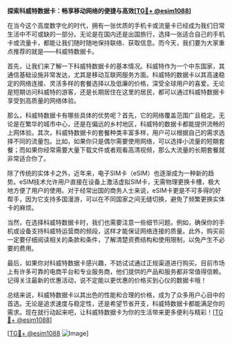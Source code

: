 **探索科威特数据卡：畅享移动网络的便捷与高效[[TG💪+ @esim1088](https://t.me/s/esim1088)]**

在当今这个高度数字化的时代，拥有一张优质的手机卡或流量卡已经成为我们日常生活中不可或缺的一部分。无论是在国内还是出国旅行，选择一张适合自己的手机卡或流量卡，都能让我们随时随地保持联络、获取信息。而今天，我们要为大家重点推荐的就是——科威特数据卡。

首先，让我们来了解一下科威特数据卡的基本情况。科威特作为一个中东国家，其通信基础设施非常发达，尤其是移动互联网服务方面。科威特的数据卡以其高速稳定的网络连接、灵活多样的套餐选择以及低廉的价格，深受全球用户的喜爱。无论是短期访问科威特的游客，还是长期居住在这里的居民，都可以通过科威特数据卡享受到高质量的网络体验。

那么，科威特数据卡有哪些具体的优势呢？首先，它的网络覆盖范围广且稳定。无论是在繁华的城市中心，还是在偏远的乡村地区，科威特的数据卡都能提供流畅的上网体验。其次，科威特数据卡的套餐种类丰富多样，用户可以根据自己的需求选择不同的流量包。比如，如果你只是偶尔需要使用网络，可以选择小流量的短期套餐；而如果你经常需要大量下载文件或者观看高清视频，那么大流量的长期套餐就非常适合你了。

除了传统的实体卡之外，近年来，电子SIM卡（eSIM）也逐渐成为一种新的趋势。eSIM技术允许用户直接在设备上激活虚拟SIM卡，无需物理更换卡槽，极大地方便了用户的使用。对于经常出国的商务人士来说，eSIM卡更是不可多得的好帮手，因为它支持多国漫游，可以在不同国家之间无缝切换，避免了频繁更换实体卡的麻烦。

当然，在选择科威特数据卡时，我们也需要注意一些细节问题。例如，确保你的手机或设备支持科威特运营商的频段，这样才能保证网络连接的质量。此外，购买前一定要仔细阅读相关的条款和条件，了解清楚资费结构和使用限制，以免产生不必要的费用。

最后，如果你对科威特数据卡感兴趣，不妨试试通过正规渠道进行购买。目前市场上有许多可靠的电商平台和专业服务商，他们提供的产品和服务都非常值得信赖。记得关注最新的优惠活动，说不定能以更优惠的价格买到心仪的数据卡哦！

总结来说，科威特数据卡以其出色的性能和合理的价格，成为了众多用户心目中的首选。无论是追求速度与稳定性，还是希望节省开支，科威特数据卡都能满足你的需求。现在就行动起来吧，让科威特数据卡为你的生活带来更多便利与精彩！[[TG💪+ @esim1088](https://t.me/s/esim1088)]

[[TG💪+ @esim1088](https://t.me/s/esim1088) ![Image](https://i.postimg.cc/4NQfJmqS/Snipaste-2025-05-13-00-14-12.png)]